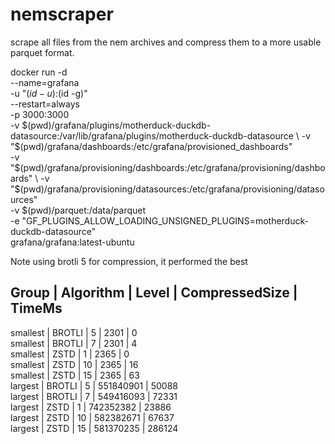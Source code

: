 # nemscraper
scrape all files from the nem archives and compress them to a more usable parquet format.


docker run -d \
  --name=grafana \
  -u "$(id -u):$(id -g)" \
  --restart=always \
  -p 3000:3000 \
  -v $(pwd)/grafana/plugins/motherduck-duckdb-datasource:/var/lib/grafana/plugins/motherduck-duckdb-datasource \
  -v "$(pwd)/grafana/dashboards:/etc/grafana/provisioned_dashboards" \
  -v "$(pwd)/grafana/provisioning/dashboards:/etc/grafana/provisioning/dashboards" \
  -v "$(pwd)/grafana/provisioning/datasources:/etc/grafana/provisioning/datasources" \
  -v $(pwd)/parquet:/data/parquet \
  -e "GF_PLUGINS_ALLOW_LOADING_UNSIGNED_PLUGINS=motherduck-duckdb-datasource" \
  grafana/grafana:latest-ubuntu

Note using brotli 5 for compression, it performed the best

Group      | Algorithm    | Level | CompressedSize  | TimeMs    
-----------------------------------------------------------------
smallest   | BROTLI       | 5     | 2301            | 0         
smallest   | BROTLI       | 7     | 2301            | 4         
smallest   | ZSTD         | 1     | 2365            | 0         
smallest   | ZSTD         | 10    | 2365            | 16        
smallest   | ZSTD         | 15    | 2365            | 63        
largest    | BROTLI       | 5     | 551840901       | 50088     
largest    | BROTLI       | 7     | 549416093       | 72331     
largest    | ZSTD         | 1     | 742352382       | 23886     
largest    | ZSTD         | 10    | 582382671       | 67637     
largest    | ZSTD         | 15    | 581370235       | 286124    